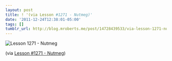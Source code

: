 ```yaml
---
layout: post
title: ! '(via Lesson #1271 - Nutmeg)'
date: '2011-12-24T12:38:01-05:00'
tags: []
tumblr_url: http://blog.mroberts.me/post/14728439533/via-lesson-1271-nutmeg
---
```


![Lesson 1271 - Nutmeg](http://24.media.tumblr.com/tumblr_lwpybdlgQr1r4dasoo1_500.jpg)

(via [Lesson #1271 - Nutmeg](http://survivingtheworld.net/Lesson1271.html))